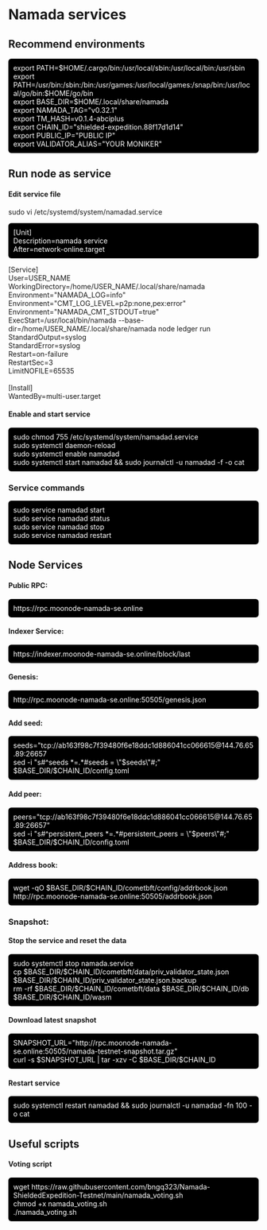 # Namada services

## Recommend environments
<p style="background:black;color:white;padding:10px;border-radius:6px">
export PATH=$HOME/.cargo/bin:/usr/local/sbin:/usr/local/bin:/usr/sbin<br />
export PATH=/usr/bin:/sbin:/bin:/usr/games:/usr/local/games:/snap/bin:/usr/local/go/bin:$HOME/go/bin<br />
export BASE_DIR=$HOME/.local/share/namada<br />
export NAMADA_TAG="v0.32.1"<br />
export TM_HASH=v0.1.4-abciplus<br />
export CHAIN_ID="shielded-expedition.88f17d1d14"<br />
export PUBLIC_IP="PUBLIC IP"<br />
export VALIDATOR_ALIAS="YOUR MONIKER"<br />
</p>

## Run node as service
#### Edit service file
sudo vi /etc/systemd/system/namadad.service
<p style="background:black;color:white;padding:10px;border-radius:6px">
[Unit]<br />
Description=namada service<br />
After=network-online.target<br />

[Service]<br />
User=USER_NAME<br />
WorkingDirectory=/home/USER_NAME/.local/share/namada<br />
Environment="NAMADA_LOG=info"<br />
Environment="CMT_LOG_LEVEL=p2p:none,pex:error"<br />
Environment="NAMADA_CMT_STDOUT=true"<br />
ExecStart=/usr/local/bin/namada --base-dir=/home/USER_NAME/.local/share/namada node ledger run<br />
StandardOutput=syslog<br />
StandardError=syslog<br />
Restart=on-failure<br />
RestartSec=3<br />
LimitNOFILE=65535<br />
<br />
[Install]<br />
WantedBy=multi-user.target<br />
</p>

#### Enable and start service
<p style="background:black;color:white;padding:10px;border-radius:6px">
sudo chmod 755 /etc/systemd/system/namadad.service<br />
sudo systemctl daemon-reload<br />
sudo systemctl enable namadad<br />
sudo systemctl start namadad && sudo journalctl -u namadad -f -o cat<br />
</p>

### Service commands
<p style="background:black;color:white;padding:10px;border-radius:6px">
sudo service namadad start<br />
sudo service namadad status<br />
sudo service namadad stop<br />
sudo service namadad restart<br />
</p>

## Node Services

#### Public RPC: 
<p style="background:black;color:white;padding:10px;border-radius:6px">
https://rpc.moonode-namada-se.online
</p>

#### Indexer Service: 
<p style="background:black;color:white;padding:10px;border-radius:6px">
https://indexer.moonode-namada-se.online/block/last
</p>

#### Genesis:
<p style="background:black;color:white;padding:10px;border-radius:6px">
http://rpc.moonode-namada-se.online:50505/genesis.json
</p>

#### Add seed:
<p style="background:black;color:white;padding:10px;border-radius:6px">
seeds="tcp://ab163f98c7f39480f6e18ddc1d886041cc066615@144.76.65.89:26657<br />
sed -i "s#^seeds *=.*#seeds = \"$seeds\"#;" $BASE_DIR/$CHAIN_ID/config.toml
</p>

#### Add peer:
<p style="background:black;color:white;padding:10px;border-radius:6px">
peers="tcp://ab163f98c7f39480f6e18ddc1d886041cc066615@144.76.65.89:26657"<br />
sed -i "s#^persistent_peers *=.*#persistent_peers = \"$peers\"#;" $BASE_DIR/$CHAIN_ID/config.toml
</p>

#### Address book:
<p style="background:black;color:white;padding:10px;border-radius:6px">
wget -qO $BASE_DIR/$CHAIN_ID/cometbft/config/addrbook.json http://rpc.moonode-namada-se.online:50505/addrbook.json
</p>

### Snapshot:
#### Stop the service and reset the data
<p style="background:black;color:white;padding:10px;border-radius:6px">
sudo systemctl stop namada.service<br />
cp $BASE_DIR/$CHAIN_ID/cometbft/data/priv_validator_state.json $BASE_DIR/$CHAIN_ID/priv_validator_state.json.backup<br />
rm -rf $BASE_DIR/$CHAIN_ID/cometbft/data $BASE_DIR/$CHAIN_ID/db $BASE_DIR/$CHAIN_ID/wasm
</p>

#### Download latest snapshot
<p style="background:black;color:white;padding:10px;border-radius:6px">
SNAPSHOT_URL="http://rpc.moonode-namada-se.online:50505/namada-testnet-snapshot.tar.gz"<br />
curl -s $SNAPSHOT_URL | tar -xzv -C $BASE_DIR/$CHAIN_ID<br />
</p>

#### Restart service
<p style="background:black;color:white;padding:10px;border-radius:6px">
sudo systemctl restart namadad && sudo journalctl -u namadad -fn 100 -o cat
</p>

## Useful scripts
#### Voting script
<p style="background:black;color:white;padding:10px;border-radius:6px">
wget https://raw.githubusercontent.com/bngq323/Namada-ShieldedExpedition-Testnet/main/namada_voting.sh<br />
chmod +x namada_voting.sh<br />
./namada_voting.sh
</p>

